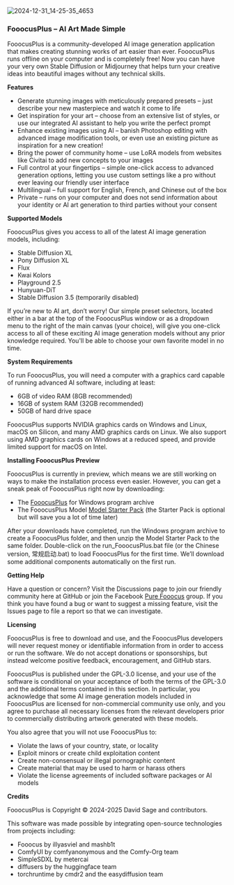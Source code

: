 
![2024-12-31_14-25-35_4653](https://github.com/user-attachments/assets/f0e08244-aa79-4d65-a2f7-4f7ffefe6ac9)

### FooocusPlus – AI Art Made Simple

FooocusPlus is a community-developed AI image generation application that makes creating stunning works of art easier than ever. FooocusPlus runs offline on your computer and is completely free! Now you can have your very own Stable Diffusion or Midjourney that helps turn your creative ideas into beautiful images without any technical skills.


**Features**

- Generate stunning images with meticulously prepared presets – just describe your new masterpiece and watch it come to life
- Get inspiration for your art – choose from an extensive list of styles, or use our integrated AI assistant to help you write the perfect prompt
- Enhance existing images using AI – banish Photoshop editing with advanced image modification tools, or even use an existing picture as inspiration for a new creation!
- Bring the power of community home – use LoRA models from websites like Civitai to add new concepts to your images
- Full control at your fingertips – simple one-click access to advanced generation options, letting you use custom settings like a pro without ever leaving our friendly user interface
- Multilingual – full support for English, French, and Chinese out of the box
- Private – runs on your computer and does not send information about your identity or AI art generation to third parties without your consent


**Supported Models**

FooocusPlus gives you access to all of the latest AI image generation models, including:

- Stable Diffusion XL
- Pony Diffusion XL
- Flux
- Kwai Kolors
- Playground 2.5
- Hunyuan-DiT
- Stable Diffusion 3.5 (temporarily disabled)

If you’re new to AI art, don’t worry! Our simple preset selectors, located either in a bar at the top of the FooocusPlus window or as a dropdown menu to the right of the main canvas (your choice), will give you one-click access to all of these exciting AI image generation models without any prior knowledge required. You'll be able to choose your own favorite model in no time.


**System Requirements**

To run FooocusPlus, you will need a computer with a graphics card capable of running advanced AI software, including at least:

- 6GB of video RAM (8GB recommended)
- 16GB of system RAM (32GB recommended)
- 50GB of hard drive space

FooocusPlus supports NVIDIA graphics cards on Windows and Linux, macOS on Silicon, and many AMD graphics cards on Linux. We also support using AMD graphics cards on Windows at a reduced speed, and provide limited support for macOS on Intel.


**Installing FooocusPlus Preview**

FooocusPlus is currently in preview, which means we are still working on ways to make the installation process even easier. However, you can get a sneak peak of FooocusPlus right now by downloading:

- The [FooocusPlus](https://huggingface.co/DavidDragonsage/FooocusPlus/resolve/main/FooocusPlus.7z) for Windows program archive
- The FooocusPlus Model [Model Starter Pack](https://huggingface.co/DavidDragonsage/FooocusPlus/resolve/main/StarterPack.7z) (the Starter Pack is optional but will save you a lot of time later)

After your downloads have completed, run the Windows program archive to create a FooocusPlus folder, and then unzip the Model Starter Pack to the same folder. Double-click on the run_FooocusPlus.bat file (or the Chinese version, 常规启动.bat) to load FooocusPlus for the first time. We’ll download some additional components automatically on the first run.


**Getting Help**

Have a question or concern? Visit the Discussions page to join our friendly community here at GitHub or join the Facebook [Pure Fooocus](https://www.facebook.com/groups/fooocus) group. If you think you have found a bug or want to suggest a missing feature, visit the Issues page to file a report so that we can investigate.


**Licensing**

FooocusPlus is free to download and use, and the FooocusPlus developers will never request money or identifiable information from in order to access or run the software. We do not accept donations or sponsorships, but instead welcome positive feedback, encouragement, and GitHub stars.

FooocusPlus is published under the GPL-3.0 license, and your use of the software is conditional on your acceptance of both the terms of the GPL-3.0 and the additional terms contained in this section. In particular, you acknowledge that some AI image generation models included in FooocusPlus are licensed for non-commercial community use only, and you agree to purchase all necessary licenses from the relevant developers prior to commercially distributing artwork generated with these models.

You also agree that you will not use FooocusPlus to:

- Violate the laws of your country, state, or locality
- Exploit minors or create child exploitation content
- Create non-consensual or illegal pornographic content
- Create material that may be used to harm or harass others
- Violate the license agreements of included software packages or AI models


**Credits**

FooocusPlus is Copyright &copy; 2024-2025 David Sage and contributors.

This software was made possible by integrating open-source technologies from projects including:

- Fooocus by illyasviel and mashb1t
- ComfyUI by comfyanonymous and the Comfy-Org team
- SimpleSDXL by metercai
- diffusers by the huggingface team
- torchruntime by cmdr2 and the easydiffusion team
